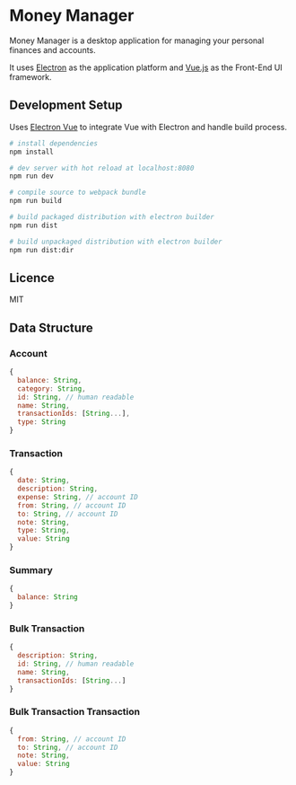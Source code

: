 # Money Manager
Money Manager is a desktop application for managing your personal finances and accounts.

It uses [Electron](https://electron.atom.io/) as the application platform and [Vue.js](https://vuejs.org/) as the Front-End UI framework.

## Development Setup

Uses [Electron Vue]() to integrate Vue with Electron and handle build process.

``` bash
# install dependencies
npm install

# dev server with hot reload at localhost:8080
npm run dev

# compile source to webpack bundle
npm run build

# build packaged distribution with electron builder
npm run dist

# build unpackaged distribution with electron builder
npm run dist:dir
```

## Licence
MIT

## Data Structure
### Account
```javascript
{
  balance: String,
  category: String,
  id: String, // human readable
  name: String,
  transactionIds: [String...],
  type: String
}

```
### Transaction
```javascript
{
  date: String,
  description: String,
  expense: String, // account ID
  from: String, // account ID
  to: String, // account ID
  note: String,
  type: String,
  value: String
}
```

### Summary
```javascript
{
  balance: String
}
```

### Bulk Transaction
```javascript
{
  description: String,
  id: String, // human readable
  name: String,
  transactionIds: [String...]
}
```

### Bulk Transaction Transaction
```javascript
{
  from: String, // account ID
  to: String, // account ID
  note: String,
  value: String
}
```